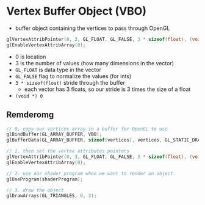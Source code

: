 # Vertex Buffer Object (VBO)
- buffer object containing the vertices to pass through OpenGL
```cpp
glVertexAttribPointer(0, 3, GL_FLOAT, GL_FALSE, 3 * sizeof(float), (void*) 0);
glEnableVertexAttribArray(0);
```
- 0 is location
- 3 is the number of values (how many dimensions in the vector)
- `GL_FLOAT` is data type in the vector
- `GL_FALSE` flag to normalize the values (for ints)
- `3 * sizeof(float)` stride through the buffer 
	- each vector has 3 floats, so our stride is 3 times the size of a float
- `(void *) 0` 
## Remderomg
```cpp
// 0. copy our vertices array in a buffer for OpenGL to use
glBindBuffer(GL_ARRAY_BUFFER, VBO);
glBufferData(GL_ARRAY_BUFFER, sizeof(vertices), vertices, GL_STATIC_DRAW);

// 1. then set the vertex attributes pointers
glVertexAttribPointer(0, 3, GL_FLOAT, GL_FALSE, 3 * sizeof(float), (void*) 0);
glEnableVertexAttribArray(0);

// 2. use our shader program when we want to render an object
glUseProgram(shaderProgram);

// 3. draw the object
glDrawArrays(GL_TRIANGLES, 0, 3);